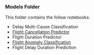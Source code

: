 ### Models Folder

This folder contains the follow notebooks:
- Delay Multi-Cause Classification
- [Flight Cancellation Predictor](https://github.com/Nicole7443/flight-modelling/blob/main/notebooks/models/Logistic-Reg-Random-Forest.ipynb)
- Flight Duration Predictor
- [Flight Anomaly Classification](https://github.com/Nicole7443/flight-modelling/blob/main/notebooks/models/K-means-clustering.ipynb)
- Flight Delay Duration Prediction
